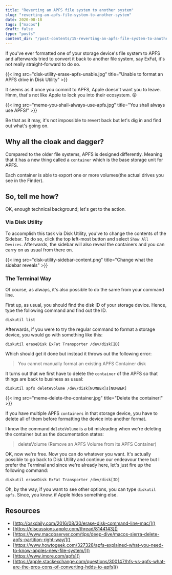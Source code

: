 ```yaml
---
title: "Reverting an APFS file system to another system"
slug: "reverting-an-apfs-file-system-to-another-system"
date: 2020-08-18
tags: ["macos"]
draft: false
type: "posts"
content_dir: "/post-contents/15-reverting-an-apfs-file-system-to-another-system/"
---
```

If you've ever formatted one of your storage device's file system to APFS and afterwards tried to convert it back to another file system, say ExFat, it's not really straight-forward to do so.

{{< img src="disk-utility-erase-apfs-unable.jpg" title="Unable to format an APFS drive in Disk Utility" >}}

It seems as if once you commit to APFS, Apple doesn't want you to leave. Hmm, that's not like Apple to lock you into their ecosystem. 😝

{{< img src="meme-you-shall-always-use-apfs.jpg" title="You shall always use APFS!" >}}

Be that as it may, it's not impossible to revert back but let's dig in and find out what's going on.

## Why all the cloak and dagger?

Compared to the older file systems, APFS is designed differently. Meaning that it has a new thing called a `container` which is the base storage unit for APFS.

Each container is able to export one or more volumes(the actual drives you see in the Finder).

## So, tell me how?

OK, enough technical background; let's get to the action.

### Via Disk Utility

To accomplish this task via Disk Utility, you've to change the contents of the Sidebar. To do so, click the top left-most button and select `Show All Devices`. Afterwards, the sidebar will also reveal the containers and you can carry on as usual from there on.

{{< img src="disk-utility-sidebar-content.png" title="Change what the sidebar reveals" >}}

### The Terminal Way

Of course, as always, it's also possible to do the same from your command line.

First up, as usual, you should find the disk ID of your storage device. Hence, type the following command and find out the ID.

	diskutil list

Afterwards, if you were to try the regular command to format a storage device, you would go with something like this:

	diskutil eraseDisk ExFat Transporter /dev/disk[ID]

Which should get it done but instead it throws out the following error:

> You cannot manually format an existing APFS Container disk

It turns out that we first have to delete the `container` of the APFS so that things are back to business as usual:

	diskutil apfs deleteVolume /dev/disk[NUMBER]s[NUMBER]

{{< img src="meme-delete-the-container.jpg" title="Delete the container!" >}}

If you have multiple APFS `containers` in that storage device, you have to delete all of them before formatting the device into another format.

I know the command `deleteVolume` is a bit misleading when we're deleting the container but as the documentation states:

> deleteVolume        (Remove an APFS Volume from its APFS Container)

OK, now we're free. Now you can do whatever you want. It's actually possible to go back to Disk Utility and continue our endeavour there but I prefer the Terminal and since we're already here, let's just fire up the following command:

	diskutil eraseDisk ExFat Transporter /dev/disk[ID]

Oh, by the way, if you want to see other options, you can type `diskutil apfs`. Since, you know, if Apple hides something else.

## Resources

- [http://osxdaily.com/2016/08/30/erase-disk-command-line-mac/]()
- [https://discussions.apple.com/thread/8144143]()
- [https://www.macobserver.com/tips/deep-dive/macos-sierra-delete-apfs-partition-right-way/]()
- [https://www.howtogeek.com/327328/apfs-explained-what-you-need-to-know-apples-new-file-system/]()
- [https://www.imore.com/apfs]()
- [https://apple.stackexchange.com/questions/300147/hfs-vs-apfs-what-are-the-pros-cons-of-converting-hdds-to-apfs]()
